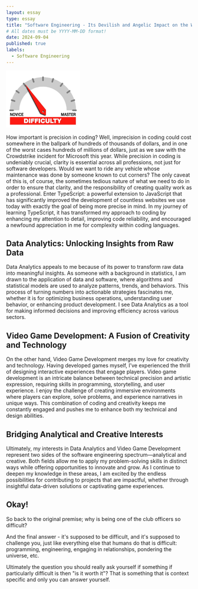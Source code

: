 ```yaml
---
layout: essay
type: essay
title: "Software Engineering - Its Devilish and Angelic Impact on the World"
# All dates must be YYYY-MM-DD format!
date: 2024-09-04
published: true
labels:
  - Software Engineering
---
```


<img width="200px" class="rounded float-start pe-4" src="../img/difficulty/degree_difficulty.jpg">

How important is precision in coding? Well, imprecision in coding could cost somewhere in the ballpark of hundreds of thousands of dollars, and in one of the worst cases hundreds of millions of dollars, just as we saw with the Crowdstrike incident for Microsoft this year. While precision in coding is undeniably crucial, clarity is essential across all professions, not just for software developers. Would we want to ride any vehicle whose maintenance was done by someone known to cut corners? The only caveat of this is, of course, the sometimes tedious nature of what we need to do in order to ensure that clarity, and the responsibility of creating quality work as a professional. Enter TypeScript: a powerful extension to JavaScript that has significantly improved the development of countless websites we use today with exactly the goal of being more precise in mind. In my journey of learning TypeScript, it has transformed my approach to coding by enhancing my attention to detail, improving code reliability, and encouraged a newfound appreciation in me for complexity within coding languages.


## Data Analytics: Unlocking Insights from Raw Data

Data Analytics appeals to me because of its power to transform raw data into meaningful insights. As someone with a background in statistics, I am drawn to the application of data and software, where algorithms and statistical models are used to analyze patterns, trends, and behaviors. This process of turning numbers into actionable strategies fascinates me, whether it is for optimizing business operations, understanding user behavior, or enhancing product development. I see Data Analytics as a tool for making informed decisions and improving efficiency across various sectors.

## Video Game Development: A Fusion of Creativity and Technology

On the other hand, Video Game Development merges my love for creativity and technology. Having developed games myself, I’ve experienced the thrill of designing interactive experiences that engage players. Video game development is an intricate balance between technical precision and artistic expression, requiring skills in programming, storytelling, and user experience. I enjoy the challenge of creating immersive environments where players can explore, solve problems, and experience narratives in unique ways. This combination of coding and creativity keeps me constantly engaged and pushes me to enhance both my technical and design abilities.

## Bridging Analytical and Creative Interests

Ultimately, my interests in Data Analytics and Video Game Development represent two sides of the software engineering spectrum—analytical and creative. Both fields allow me to apply my problem-solving skills in distinct ways while offering opportunities to innovate and grow. As I continue to deepen my knowledge in these areas, I am excited by the endless possibilities for contributing to projects that are impactful, whether through insightful data-driven solutions or captivating game experiences.


## Okay!

So back to the original premise; why is being one of the club officers so difficult?

And the final answer - it's supposed to be difficult, and it's supposed to challenge you, just like everything else that humans do that is difficult: programming, engineering, engaging in relationships, pondering the universe, etc.

Ultimately the question you should really ask yourself if something if particularly difficult is then "is it worth it"? That is something that is context specific and only you can answer yourself.
